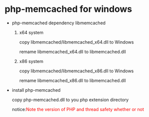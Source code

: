 # php-memcached for windows
 * php-memcached dependency libmemcached

     1. x64 system
        
        copy libmemcached/libmemcached_x64.dll to Windows 
        
        remame libmemcached_x64.dll to libmemcached.dll
     2. x86 system
  
        copy libmemcached/libmemcached_x86.dll to Windows 
        
        remame libmemcached_x86.dll to libmemcached.dll
        
 * install php-memcached
 
    copy php-memcached.dll to you php extension directory
    
    notice:<font color="red">Note the version of PHP and thread safety whether or not</font>    